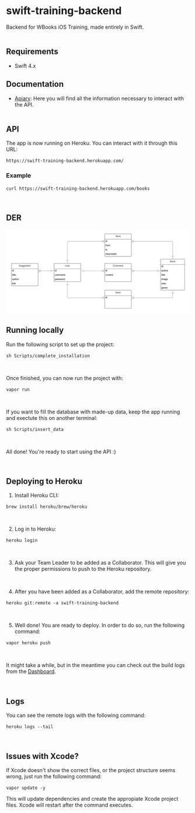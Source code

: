 # swift-training-backend

Backend for WBooks iOS Training, made entirely in Swift.
<br/><br/>

## Requirements
* Swift 4.x

## Documentation
* [Apiary](https://wbooksbackend.docs.apiary.io/): Here you will find all the information necessary to interact with the API.<br/><br/>


## API
The app is now running on Heroku. You can interact with it through this URL: <br/>
```
https://swift-training-backend.herokuapp.com/
```

### Example
```
curl https://swift-training-backend.herokuapp.com/books
```
<br/>


## DER

![alt text](https://github.com/wolox-training/swift-training-backend/blob/master/DER.png)
<br/>

## Running locally

Run the following script to set up the project:
```
sh Scripts/complete_installation
```
<br/>

Once finished, you can now run the project with:
```
vapor run
```
<br/>

If you want to fill the database with made-up data, keep the app running and exectute this on another terminal:
```
sh Scripts/insert_data
```
<br/>

All done! You're ready to start using the API :)

<br/>

## Deploying to Heroku

1) Install Heroku CLI:
```
brew install heroku/brew/heroku
```
<br/>

2) Log in to Heroku:
```
heroku login
```
<br/>

3) Ask your Team Leader to be added as a Collaborator. This will give you the proper permissions to push to the Heroku repository.
<br/>

4) After you have been added as a Collaborator, add the remote repository:
```
heroku git:remote -a swift-training-backend
```
<br/>

5) Well done! You are ready to deploy. In order to do so, run the following command:
```
vapor heroku push
```
<br/>

It might take a while, but in the meantime you can check out the build logs from the [Dashboard](https://dashboard.heroku.com/apps/swift-training-backend/activity).

<br/>

## Logs

You can see the remote logs with the following command:
```
heroku logs --tail
```

<br/>

## Issues with Xcode?

If Xcode doesn't show the correct files, or the project structure seems wrong, just run the following command:
```
vapor update -y
```
This will update dependencies and create the appropiate Xcode project files. Xcode will restart after the command executes.


